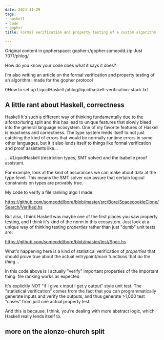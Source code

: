 ```yaml
---
date: 2024-11-29
tags:
- haskell
- code
- gopher
title: Formal verification and property testing of a custom algorithm

---
```

Original content in gopherspace: gopher://gopher.someodd.zip:Just 7071/phlog/


How do you know your code does what it says it does?

i'm also writing an article on the formal verification and property testing of an algorithm i made for the gopher protocol

0How to set up LiquidHaskell	/phlog/liquidhaskell-verification-stack.txt

## A little rant about Haskell, correctness

Haskell It's such a different way of thinking fundamentally due to the alfonzo/turing split and this has lead to unique features that slowly bleed into the general language ecosystem. One of my favorite features of Haskell is exactness and correctness. The type system lends itself to not just catching the kind of errors that would be normally runtime errors in some other languages, but it it also lends itself to things like formal verification and proof assistants like...

... #LiquidHaskell (restriction types, SMT solver) and the Isabelle proof assistant.

For example, look at the kind of assurances we can make about data at the type-level. This means the SMT solver can assure that certain logical constraints on types are provably true.

My code to verify a file ranking algo I made:

https://github.com/someodd/bore/blob/master/src/Bore/SpacecookieClone/Search/Verified.hs

But also, I think Haskell was maybe one of the first places you saw property testing, and I think it's kind of the norm in this ecosystem. Just look at a unique way of thinking testing *properties* rather than just "dumb" unit tests are:

https://github.com/someodd/bore/blob/master/test/Spec.hs

What's happening here is a kind of statistical verification of *properties* that should prove true about the actual entrypoint/main functions that *do the thing*...

In this code above is I actually "verify" important properties of the important thing: file ranking works as expected.

It's explicitly NOT "if I give x input I get y output" style unit test. The "statistical verification" comes from the fact that you can programmatically generate inputs and verify the outputs, and thus generate >1,000 test "cases" from just one actual property test.

And this is because, I think, you're dealing with more abstract logic, which Haskell really lends itself to.

## more on the alonzo-church split

